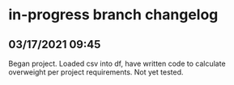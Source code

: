 # in-progress branch changelog

## 03/17/2021 09:45
Began project. Loaded csv into df, have written code to calculate overweight per project requirements. Not yet tested.